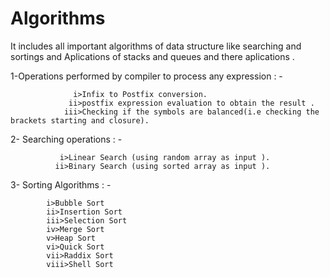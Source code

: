 # Algorithms
It includes all important algorithms of data structure like searching and sortings and Aplications of stacks and queues and there aplications .

1-Operations performed by compiler to process any expression : -
                                                        
                  i>Infix to Postfix conversion.
                 ii>postfix expression evaluation to obtain the result .
                iii>Checking if the symbols are balanced(i.e checking the brackets starting and closure).
2- Searching operations : -
        
               i>Linear Search (using random array as input ).
              ii>Binary Search (using sorted array as input ).
3- Sorting Algorithms : -
            
            i>Bubble Sort
            ii>Insertion Sort
            iii>Selection Sort
            iv>Merge Sort
            v>Heap Sort
            vi>Quick Sort
            vii>Raddix Sort
            viii>Shell Sort
            
              
  
                                             
